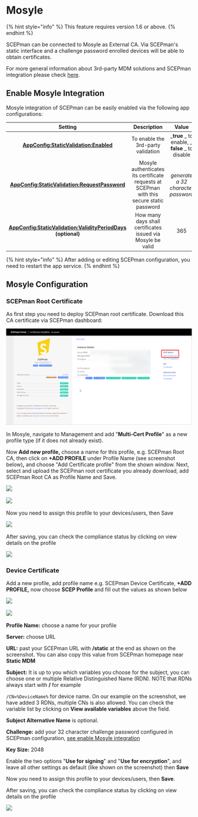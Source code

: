 # Mosyle

{% hint style="info" %}
This feature requires version 1.6 or above.
{% endhint %}

SCEPman can be connected to Mosyle as External CA. Via SCEPman's static interface and a challenge password enrolled devices will be able to obtain certificates.&#x20;

For more general information about 3rd-party MDM solutions and SCEPman integration please check [here](./).

## Enable Mosyle Integration

Mosyle integration of SCEPman can be easily enabled via the following app configurations:

|                                                                                                                                      Setting                                                                                                                                      |                                        Description                                        |                      Value                      |
| :-------------------------------------------------------------------------------------------------------------------------------------------------------------------------------------------------------------------------------------------------------------------------------: | :---------------------------------------------------------------------------------------: | :---------------------------------------------: |
|                                                        ****[**AppConfig:StaticValidation:Enabled**](../../scepman-configuration/optional/application-settings/static-validation.md#appconfig-staticvalidation-enabled)****                                                        |                             To enable the 3rd-party validation                            | _**true** _ to enable, _ **false** _ to disable |
|                                                ****[**AppConfig:StaticValidation:RequestPassword**](../../scepman-configuration/optional/application-settings/static-validation.md#appconfig-staticvalidation-requestpassword)****                                                | Mosyle authenticates its certificate requests at SCEPman with this secure static password |        _generate a 32 character password_       |
| <p><strong></strong><a href="../../scepman-configuration/optional/application-settings/static-validation.md#appconfig-staticvalidation-validityperioddays"><strong>AppConfig:StaticValidation:ValidityPeriodDays</strong></a><strong></strong><br><strong>(optional)</strong></p> |                How many days shall certificates issued via Mosyle be valid                |                       365                       |

{% hint style="info" %}
After adding or editing SCEPman configuration, you need to restart the app service.&#x20;
{% endhint %}

## Mosyle Configuration

### SCEPman Root Certificate

As first step you need to deploy SCEPman root certificate. Download this CA certificate via SCEPman dashboard:

![](<../../.gitbook/assets/SCEPmanHomePage (1) (1) (1) (1) (1) (1) (1) (1) (1) (1) (1) (1) (2) (1).png>)

In Mosyle, navigate to Management and add "**Multi-Cert Profile**" as a new profile type (if it does not already exist).

Now **Add new profile,** choose a name for this profile, e.g. SCEPman Root CA, then click on **+ADD PROFILE** under Profile Name (see screenshot below)**,** and choose "Add Certificate profile" from the shown window. Next, select and upload the SCEPman root certificate you already download, add SCEPman Root CA as Profile Name and Save.

![](<../../.gitbook/assets/2022-07-25 09\_56\_09-Glueckkanja GAB and 1 more page - Work - Microsoft​ Edge.png>)

![](<../../.gitbook/assets/2022-07-25 10\_04\_49-Window.png>)

Now you need to assign this profile to your devices/users, then Save

![](<../../.gitbook/assets/2022-07-25 10\_07\_23-Window.png>)

After saving, you can check the compliance status by clicking on view details on the profile

![](<../../.gitbook/assets/2022-07-25 10\_10\_27-Window.png>)

### Device Certificate

Add a new profile, add profile name e.g. SCEPman Device Certificate, **+ADD PROFILE,** now choose **SCEP Profile** and fill out the values as shown below

![](<../../.gitbook/assets/2022-07-25 11\_41\_51.png>)

![](<../../.gitbook/assets/2022-07-25 11\_29\_43.png>)

**Profile Name:** choose a name for your profile

**Server:** choose URL

**URL:** past your SCEPman URL with **/static** at the end as shown on the screenshot. You can also copy this value from SCEPman homepage near **Static MDM**

**Subject:** It is up to you which variables you choose for the subject, you can choose one or multiple Relative Distinguished Name (RDN). NOTE that RDNs always start with **/** for example

`/CN=%DeviceName%` for device name. On our example on the screenshot, we have added 3 RDNs, multiple CNs is also allowed. You can check the variable list by clicking on **View available variables** above the field.

**Subject Alternative Name** is optional.

**Challenge:** add your 32 character challenge password configured in SCEPman configuration, [see enable Mosyle integration](mosyle.md#enable-mosyle-integration)

**Key Size:** 2048

Enable the two options "**Use for signing**" and "**Use for encryption**", and leave all other settings as default (like shown on the screenshot) then **Save**&#x20;

Now you need to assign this profile to your devices/users, then **Save**.

After saving, you can check the compliance status by clicking on view details on the profile

![](<../../.gitbook/assets/2022-07-25 11\_55\_57-Window.png>)
